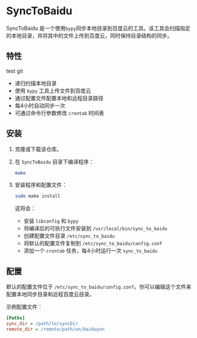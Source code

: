 # SyncToBaidu

SyncToBaidu 是一个使用`bypy`同步本地目录到百度云的工具。该工具会扫描指定的本地目录，并将其中的文件上传到百度云，同时保持目录结构的同步。

## 特性
test git
- 递归扫描本地目录
- 使用 `bypy` 工具上传文件到百度云
- 通过配置文件配置本地和远程目录路径
- 每4小时自动同步一次
- 可通过命令行参数修改 `crontab` 时间表

## 安装

1. 克隆或下载该仓库。

2. 在 `SyncToBaidu` 目录下编译程序：

    ```bash
    make
    ```

3. 安装程序和配置文件：

    ```bash
    sudo make install
    ```

    这将会：
    - 安装 `libconfig` 和 `bypy`
    - 将编译后的可执行文件安装到 `/usr/local/bin/sync_to_baidu`
    - 创建配置文件目录 `/etc/sync_to_baidu`
    - 将默认的配置文件复制到 `/etc/sync_to_baidu/config.conf`
    - 添加一个 `crontab` 任务，每4小时运行一次 `sync_to_baidu`

## 配置

默认的配置文件位于 `/etc/sync_to_baidu/config.conf`。你可以编辑这个文件来配置本地同步目录和远程百度云目录。

示例配置文件：

```ini
[Paths]
sync_dir = /path/to/syncDir
remote_dir = /remote/path/on/baiduyun

